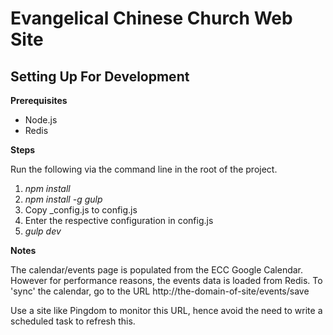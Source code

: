 Evangelical Chinese Church Web Site
===================================

Setting Up For Development
--------------------------

**Prerequisites**

- Node.js
- Redis

**Steps**

Run the following via the command line in the root of the project.

1. *npm install*
2. *npm install -g gulp*
3. Copy _config.js to config.js
4. Enter the respective configuration in config.js
5. *gulp dev*


**Notes**

The calendar/events page is populated from the ECC Google Calendar. However
for performance reasons, the events data is loaded from Redis. To 'sync' the
calendar, go to the URL http://the-domain-of-site/events/save

Use a site like Pingdom to monitor this URL, hence avoid the need to write
a scheduled task to refresh this.
